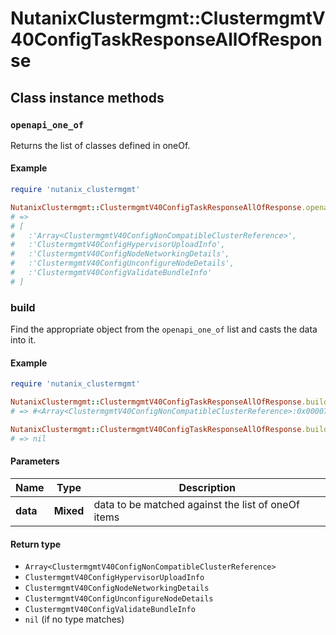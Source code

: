 # NutanixClustermgmt::ClustermgmtV40ConfigTaskResponseAllOfResponse

## Class instance methods

### `openapi_one_of`

Returns the list of classes defined in oneOf.

#### Example

```ruby
require 'nutanix_clustermgmt'

NutanixClustermgmt::ClustermgmtV40ConfigTaskResponseAllOfResponse.openapi_one_of
# =>
# [
#   :'Array<ClustermgmtV40ConfigNonCompatibleClusterReference>',
#   :'ClustermgmtV40ConfigHypervisorUploadInfo',
#   :'ClustermgmtV40ConfigNodeNetworkingDetails',
#   :'ClustermgmtV40ConfigUnconfigureNodeDetails',
#   :'ClustermgmtV40ConfigValidateBundleInfo'
# ]
```

### build

Find the appropriate object from the `openapi_one_of` list and casts the data into it.

#### Example

```ruby
require 'nutanix_clustermgmt'

NutanixClustermgmt::ClustermgmtV40ConfigTaskResponseAllOfResponse.build(data)
# => #<Array<ClustermgmtV40ConfigNonCompatibleClusterReference>:0x00007fdd4aab02a0>

NutanixClustermgmt::ClustermgmtV40ConfigTaskResponseAllOfResponse.build(data_that_doesnt_match)
# => nil
```

#### Parameters

| Name | Type | Description |
| ---- | ---- | ----------- |
| **data** | **Mixed** | data to be matched against the list of oneOf items |

#### Return type

- `Array<ClustermgmtV40ConfigNonCompatibleClusterReference>`
- `ClustermgmtV40ConfigHypervisorUploadInfo`
- `ClustermgmtV40ConfigNodeNetworkingDetails`
- `ClustermgmtV40ConfigUnconfigureNodeDetails`
- `ClustermgmtV40ConfigValidateBundleInfo`
- `nil` (if no type matches)


